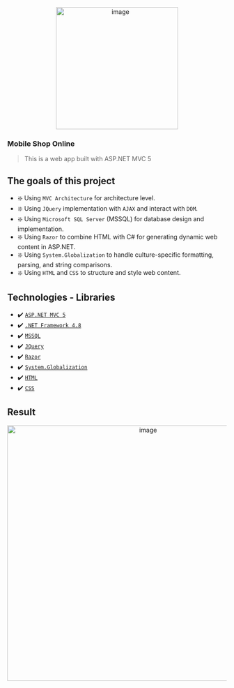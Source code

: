 <div align="center">
 <img width="280" height="280" alt="image" src="https://github.com/user-attachments/assets/e9be4349-2d42-4c19-acd8-4420be5ba5de" />
</div>

### Mobile Shop Online
> This is a web app built with ASP.NET MVC 5

## The goals of this project
- ❇️ Using `MVC Architecture` for architecture level.
- ❇️ Using `JQuery` implementation with `AJAX` and interact with `DOM`.
- ❇️ Using `Microsoft SQL Server` (MSSQL) for database design and implementation.
- ❇️ Using `Razor` to combine HTML with C# for generating dynamic web content in ASP.NET.
- ❇️ Using `System.Globalization` to handle culture-specific formatting, parsing, and string comparisons.
- ❇️ Using `HTML` and `CSS` to structure and style web content.
  
## Technologies - Libraries
- ✔️ [`ASP.NET MVC 5`](https://github.com/dotnet/aspnetcore)
- ✔️ [`.NET Framework 4.8`]()
- ✔️ [`MSSQL`]()
- ✔️ [`JQuery`]()
- ✔️ [`Razor`]()
- ✔️ [`System.Globalization`]()
- ✔️ [`HTML`]()
- ✔️ [`CSS`]()

## Result
<div align="center">
 <img width="631" height="586" alt="image" src="https://github.com/user-attachments/assets/584c9f3f-1fab-4ea4-98a4-f947d2fdec75" />
</div>

